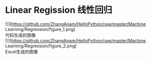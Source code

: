 Linear Regission 线性回归 
===========

![](https://github.com/ZhangAnam/HelloPython/raw/master/Machine Learning/Regression/figure_1.png)<br />
代码生成的图像<br />
![](https://github.com/ZhangAnam/HelloPython/raw/master/Machine Learning/Regression/figure_2.png)<br />
Excel生成的图像<br />
